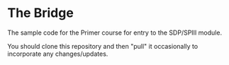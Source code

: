 # The Bridge

The sample code for the Primer course for entry to the SDP/SPIII module.

You should clone this repository and then "pull" it occasionally to 
incorporate any changes/updates.

